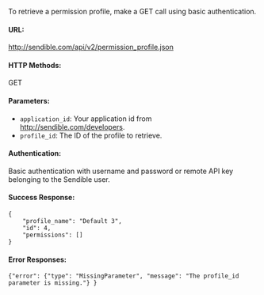 To retrieve a permission profile, make a GET call using basic authentication.

#### URL: ####
http://sendible.com/api/v2/permission_profile.json

#### HTTP Methods: ####
GET

#### Parameters: ####
  * `application_id`: Your application id from http://sendible.com/developers.
  * `profile_id`: The ID of the profile to retrieve.


#### Authentication: ####
Basic authentication with username and password or remote API key belonging to the Sendible user.

#### Success Response: ####
```
{
    "profile_name": "Default 3",
    "id": 4,
    "permissions": []
}
```

#### Error Responses: ####
```
{"error": {"type": "MissingParameter", "message": "The profile_id parameter is missing."} }
```